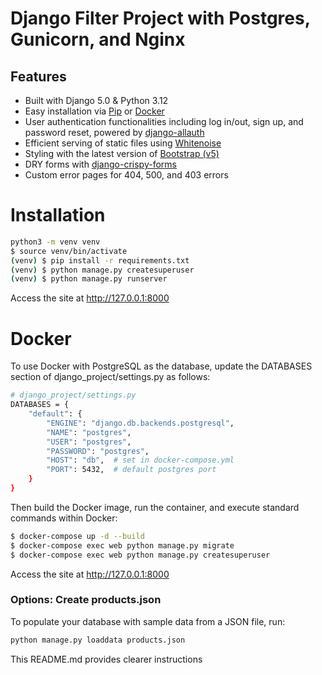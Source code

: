 # Django Filter Project with Postgres, Gunicorn, and Nginx

## Features

- Built with Django 5.0 & Python 3.12
- Easy installation via [Pip](https://pypi.org/project/pip/) or [Docker](https://www.docker.com/)
- User authentication functionalities including log in/out, sign up, and password reset, powered by [django-allauth](https://github.com/pennersr/django-allauth)
- Efficient serving of static files using [Whitenoise](http://whitenoise.evans.io/en/stable/index.html)
- Styling with the latest version of [Bootstrap (v5)](https://getbootstrap.com/)
- DRY forms with [django-crispy-forms](https://github.com/django-crispy-forms/django-crispy-forms)
- Custom error pages for 404, 500, and 403 errors

# Installation

```bash
python3 -m venv venv
$ source venv/bin/activate
(venv) $ pip install -r requirements.txt
(venv) $ python manage.py createsuperuser
(venv) $ python manage.py runserver
```

Access the site at http://127.0.0.1:8000

# Docker

To use Docker with PostgreSQL as the database, update the DATABASES section of django_project/settings.py as follows:

```bash
# django_project/settings.py
DATABASES = {
    "default": {
        "ENGINE": "django.db.backends.postgresql",
        "NAME": "postgres",
        "USER": "postgres",
        "PASSWORD": "postgres",
        "HOST": "db",  # set in docker-compose.yml
        "PORT": 5432,  # default postgres port
    }
}
```

Then build the Docker image, run the container, and execute standard commands within Docker:

```bash
$ docker-compose up -d --build
$ docker-compose exec web python manage.py migrate
$ docker-compose exec web python manage.py createsuperuser
```

Access the site at http://127.0.0.1:8000

### Options: Create products.json
To populate your database with sample data from a JSON file, run:

```bash
python manage.py loaddata products.json
```

This README.md provides clearer instructions
